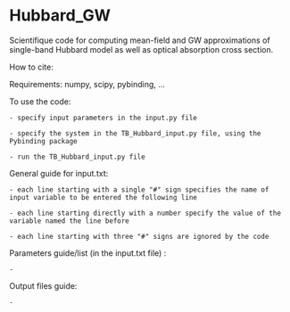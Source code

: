 # Hubbard_GW
Scientifique code for computing mean-field and GW approximations of single-band Hubbard model as well as optical absorption cross section.

How to cite:

Requirements: numpy, scipy, pybinding, ...

To use the code: 

    - specify input parameters in the input.py file

    - specify the system in the TB_Hubbard_input.py file, using the Pybinding package  
    
    - run the TB_Hubbard_input.py file

General guide for input.txt: 

    - each line starting with a single "#" sign specifies the name of input variable to be entered the following line

    - each line starting directly with a number specify the value of the variable named the line before

    - each line starting with three "#" signs are ignored by the code

Parameters guide/list (in the input.txt file) :

    -

Output files guide:

    -
